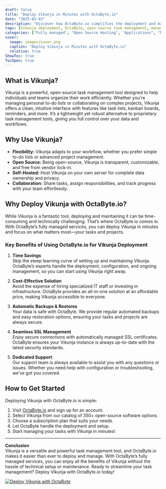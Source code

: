 ```yaml
---
draft: false
title: "Deploy Vikunja in Minutes with OctaByte.io"
date: "2025-03-03"
description: "Discover how OctaByte.io simplifies the deployment and management of Vikunja, the open-source task management tool. Save time, reduce costs, and enjoy seamless integration with OctaByte's fully managed services."
tags: [Vikunja deployment, OctaByte, open-source task management, managed Vikunja hosting, Vikunja benefits, OctaByte managed services, Vikunja setup, task management software, open-source software hosting]
categories: ["Fully managed", "Open Source Hosting", "Applications", "Note Taking", "Vikunja"]
cover:
  image: images/cover.png
  caption: "Deploy Vikunja in Minutes with OctaByte.io"
  relative: true
ShowToc: true
TocOpen: true
---
```



## What is Vikunja?

Vikunja is a powerful, open-source task management tool designed to help individuals and teams organize their work efficiently. Whether you're managing personal to-do lists or collaborating on complex projects, Vikunja offers a clean, intuitive interface with features like task lists, kanban boards, reminders, and more. It’s a lightweight yet robust alternative to proprietary task management tools, giving you full control over your data and workflows.

## Why Use Vikunja?

- **Flexibility:** Vikunja adapts to your workflow, whether you prefer simple to-do lists or advanced project management.
- **Open Source:** Being open-source, Vikunja is transparent, customizable, and free from vendor lock-in.
- **Self-Hosted:** Host Vikunja on your own server for complete data ownership and privacy.
- **Collaboration:** Share tasks, assign responsibilities, and track progress with your team effortlessly.

## Why Deploy Vikunja with OctaByte.io?

While Vikunja is a fantastic tool, deploying and maintaining it can be time-consuming and technically challenging. That’s where OctaByte.io comes in. With OctaByte’s fully managed services, you can deploy Vikunja in minutes and focus on what matters most—your tasks and projects.

### Key Benefits of Using OctaByte.io for Vikunja Deployment

1. **Time Savings**  
   Skip the steep learning curve of setting up and maintaining Vikunja. OctaByte’s experts handle the deployment, configuration, and ongoing management, so you can start using Vikunja right away.

2. **Cost-Effective Solution**  
   Avoid the expense of hiring specialized IT staff or investing in infrastructure. OctaByte provides an all-in-one solution at an affordable price, making Vikunja accessible to everyone.

3. **Automatic Backups & Restores**  
   Your data is safe with OctaByte. We provide regular automated backups and easy restoration options, ensuring your tasks and projects are always secure.

4. **Seamless SSL Management**  
   Enjoy secure connections with automatically managed SSL certificates. OctaByte ensures your Vikunja instance is always up-to-date with the latest security standards.

5. **Dedicated Support**  
   Our support team is always available to assist you with any questions or issues. Whether you need help with configuration or troubleshooting, we’ve got you covered.

## How to Get Started

Deploying Vikunja with OctaByte.io is simple:

1. Visit [OctaByte.io](https://octabyte.io) and sign up for an account.
2. Select Vikunja from our catalog of 350+ open-source software options.
3. Choose a subscription plan that suits your needs.
4. Let OctaByte handle the deployment and setup.
5. Start managing your tasks with Vikunja in minutes!

---

**Conclusion**  
Vikunja is a versatile and powerful task management tool, and OctaByte.io makes it easier than ever to deploy and manage. With OctaByte’s fully managed services, you can enjoy all the benefits of Vikunja without the hassle of technical setup or maintenance. Ready to streamline your task management? Deploy Vikunja with OctaByte.io today!

[![Deploy Vikunja with OctaByte](/images/deploy-on-octabyte.png)](https://octabyte.io/fully-managed-open-source-services/applications/note-taking/vikunja)